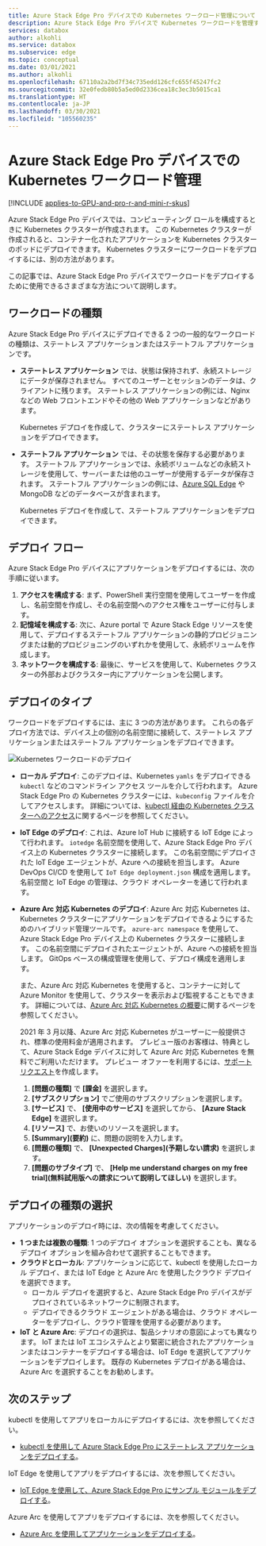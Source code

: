 ```yaml
---
title: Azure Stack Edge Pro デバイスでの Kubernetes ワークロード管理について | Microsoft Docs
description: Azure Stack Edge Pro デバイスで Kubernetes ワークロードを管理する方法について説明します。
services: databox
author: alkohli
ms.service: databox
ms.subservice: edge
ms.topic: conceptual
ms.date: 03/01/2021
ms.author: alkohli
ms.openlocfilehash: 67110a2a2bd7f34c735edd126cfc655f45247fc2
ms.sourcegitcommit: 32e0fedb80b5a5ed0d2336cea18c3ec3b5015ca1
ms.translationtype: HT
ms.contentlocale: ja-JP
ms.lasthandoff: 03/30/2021
ms.locfileid: "105560235"
---
```

# <a name="kubernetes-workload-management-on-your-azure-stack-edge-pro-device"></a>Azure Stack Edge Pro デバイスでの Kubernetes ワークロード管理

[!INCLUDE [applies-to-GPU-and-pro-r-and-mini-r-skus](../../includes/azure-stack-edge-applies-to-gpu-pro-r-mini-r-sku.md)]

Azure Stack Edge Pro デバイスでは、コンピューティング ロールを構成するときに Kubernetes クラスターが作成されます。 この Kubernetes クラスターが作成されると、コンテナー化されたアプリケーションを Kubernetes クラスターのポッドにデプロイできます。 Kubernetes クラスターにワークロードをデプロイするには、別の方法があります。 

この記事では、Azure Stack Edge Pro デバイスでワークロードをデプロイするために使用できるさまざまな方法について説明します。

## <a name="workload-types"></a>ワークロードの種類

Azure Stack Edge Pro デバイスにデプロイできる 2 つの一般的なワークロードの種類は、ステートレス アプリケーションまたはステートフル アプリケーションです。

- **ステートレス アプリケーション** では、状態は保持されず、永続ストレージにデータが保存されません。 すべてのユーザーとセッションのデータは、クライアントに残ります。 ステートレス アプリケーションの例には、Nginx などの Web フロントエンドやその他の Web アプリケーションなどがあります。

    Kubernetes デプロイを作成して、クラスターにステートレス アプリケーションをデプロイできます。 

- **ステートフル アプリケーション** では、その状態を保存する必要があります。 ステートフル アプリケーションでは、永続ボリュームなどの永続ストレージを使用して、サーバーまたは他のユーザーが使用するデータが保存されます。 ステートフル アプリケーションの例には、[Azure SQL Edge](../azure-sql-edge/overview.md) や MongoDB などのデータベースが含まれます。

    Kubernetes デプロイを作成して、ステートフル アプリケーションをデプロイできます。 

## <a name="deployment-flow"></a>デプロイ フロー

Azure Stack Edge Pro デバイスにアプリケーションをデプロイするには、次の手順に従います。 
 
1. **アクセスを構成する**: まず、PowerShell 実行空間を使用してユーザーを作成し、名前空間を作成し、その名前空間へのアクセス権をユーザーに付与します。
2. **記憶域を構成する**: 次に、Azure portal で Azure Stack Edge リソースを使用して、デプロイするステートフル アプリケーションの静的プロビジョニングまたは動的プロビジョニングのいずれかを使用して、永続ボリュームを作成します。
3. **ネットワークを構成する**: 最後に、サービスを使用して、Kubernetes クラスターの外部およびクラスター内にアプリケーションを公開します。
 
## <a name="deployment-types"></a>デプロイのタイプ

ワークロードをデプロイするには、主に 3 つの方法があります。 これらの各デプロイ方法では、デバイス上の個別の名前空間に接続して、ステートレス アプリケーションまたはステートフル アプリケーションをデプロイできます。

![Kubernetes ワークロードのデプロイ](./media/azure-stack-edge-gpu-kubernetes-workload-management/kubernetes-workload-management-1.png)

- **ローカル デプロイ**: このデプロイは、Kubernetes `yamls` をデプロイできる `kubectl` などのコマンドライン アクセス ツールを介して行われます。 Azure Stack Edge Pro の Kubernetes クラスターには、`kubeconfig` ファイルを介してアクセスします。 詳細については、[kubectl 経由の Kubernetes クラスターへのアクセス](azure-stack-edge-gpu-create-kubernetes-cluster.md)に関するページを参照してください。

- **IoT Edge のデプロイ**: これは、Azure IoT Hub に接続する IoT Edge によって行われます。 `iotedge` 名前空間を使用して、Azure Stack Edge Pro デバイス上の Kubernetes クラスターに接続します。 この名前空間にデプロイされた IoT Edge エージェントが、Azure への接続を担当します。 Azure DevOps CI/CD を使用して `IoT Edge deployment.json` 構成を適用します。 名前空間と IoT Edge の管理は、クラウド オペレーターを通じて行われます。

- **Azure Arc 対応 Kubernetes のデプロイ**: Azure Arc 対応 Kubernetes は、Kubernetes クラスターにアプリケーションをデプロイできるようにするためのハイブリッド管理ツールです。 `azure-arc namespace` を使用して、Azure Stack Edge Pro デバイス上の Kubernetes クラスターに接続します。 この名前空間にデプロイされたエージェントが、Azure への接続を担当します。 GitOps ベースの構成管理を使用して、デプロイ構成を適用します。 
    
    また、Azure Arc 対応 Kubernetes を使用すると、コンテナーに対して Azure Monitor を使用して、クラスターを表示および監視することもできます。 詳細については、[Azure Arc 対応 Kubernetes の概要](../azure-arc/kubernetes/overview.md)に関するページを参照してください。
    
    2021 年 3 月以降、Azure Arc 対応 Kubernetes がユーザーに一般提供され、標準の使用料金が適用されます。 プレビュー版のお客様は、特典として、Azure Stack Edge デバイスに対して Azure Arc 対応 Kubernetes を無料でご利用いただけます。 プレビュー オファーを利用するには、[サポート リクエスト](https://portal.azure.com/#blade/Microsoft_Azure_Support/HelpAndSupportBlade/newsupportrequest)を作成します。

    1. **[問題の種類]** で **[課金]** を選択します。
    2. **[サブスクリプション]** でご使用のサブスクリプションを選択します。
    3. **[サービス]** で、 **[使用中のサービス]** を選択してから、 **[Azure Stack Edge]** を選択します。
    4. **[リソース]** で、お使いのリソースを選択します。
    5. **[Summary]\(要約\)** に、問題の説明を入力します。
    6. **[問題の種類]** で、 **[Unexpected Charges]\(予期しない請求\)** を選択します。
    7. **[問題のサブタイプ]** で、 **[Help me understand charges on my free trial]\(無料試用版への請求について説明してほしい\)** を選択します。


## <a name="choose-the-deployment-type"></a>デプロイの種類の選択

アプリケーションのデプロイ時には、次の情報を考慮してください。

- **1 つまたは複数の種類**: 1 つのデプロイ オプションを選択することも、異なるデプロイ オプションを組み合わせて選択することもできます。
- **クラウドとローカル**: アプリケーションに応じて、kubectl を使用したローカル デプロイ、または IoT Edge と Azure Arc を使用したクラウド デプロイを選択できます。 
    - ローカル デプロイを選択すると、Azure Stack Edge Pro デバイスがデプロイされているネットワークに制限されます。
    - デプロイできるクラウド エージェントがある場合は、クラウド オペレーターをデプロイし、クラウド管理を使用する必要があります。
- **IoT と Azure Arc**: デプロイの選択は、製品シナリオの意図によっても異なります。 IoT または IoT エコシステムとより緊密に統合されたアプリケーションまたはコンテナーをデプロイする場合は、IoT Edge を選択してアプリケーションをデプロイします。 既存の Kubernetes デプロイがある場合は、Azure Arc を選択することをお勧めします。


## <a name="next-steps"></a>次のステップ

kubectl を使用してアプリをローカルにデプロイするには、次を参照してください。

- [kubectl を使用して Azure Stack Edge Pro にステートレス アプリケーションをデプロイする](./azure-stack-edge-gpu-deploy-stateless-application-kubernetes.md)。

IoT Edge を使用してアプリをデプロイするには、次を参照してください。

- [IoT Edge を使用して、Azure Stack Edge Pro にサンプル モジュールをデプロイする](azure-stack-edge-gpu-deploy-sample-module.md)。

Azure Arc を使用してアプリをデプロイするには、次を参照してください。

- [Azure Arc を使用してアプリケーションをデプロイする](azure-stack-edge-gpu-deploy-arc-kubernetes-cluster.md)。